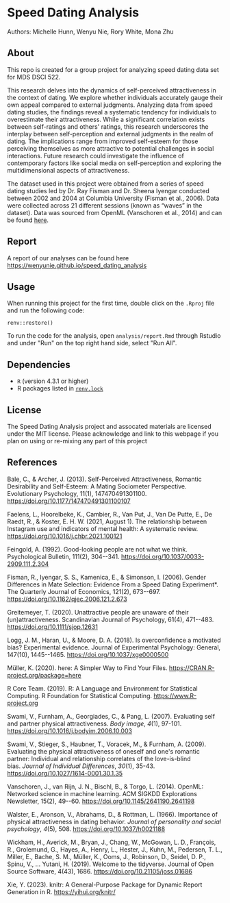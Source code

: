 # Speed Dating Analysis

Authors: Michelle Hunn, Wenyu Nie, Rory White, Mona Zhu

## About

This repo is created for a group project for analyzing speed dating data set for MDS DSCI 522.

This research delves into the dynamics of self-perceived attractiveness in the context of dating. We explore whether individuals accurately gauge their own appeal compared to external judgments. Analyzing data from speed dating studies, the findings reveal a systematic tendency for individuals to overestimate their attractiveness. While a significant correlation exists between self-ratings and others' ratings, this research underscores the interplay between self-perception and external judgments in the realm of dating. The implications range from improved self-esteem for those perceiving themselves as more attractive to potential challenges in social interactions. Future research could investigate the influence of contemporary factors like social media on self-perception and exploring the multidimensional aspects of attractiveness.

The dataset used in this project were obtained from a series of speed dating studies led by Dr. Ray Fisman and Dr. Sheena Iyengar conducted between 2002 and 2004 at Columbia University (Fisman et al., 2006). Data were collected across 21 different sessions (known as “waves” in the dataset). Data was sourced from OpenML (Vanschoren et al., 2014) and can be found [here](http://www.stat.columbia.edu/~gelman/arm/examples/speed.dating/).

## Report

A report of our analyses can be found here https://wenyunie.github.io/speed_dating_analysis

## Usage

When running this project for the first time, double click on the `.Rproj` file and run the following code:

```
renv::restore()
```

To run the code for the analysis, open `analysis/report.Rmd` through Rstudio and under "Run" on the top right hand side, select "Run All".

## Dependencies

* `R` (version 4.3.1 or higher)
* R packages listed in [`renv.lock`](https://github.com/wenyunie/speed_dating_analysis/blob/main/renv.lock)

## License

The Speed Dating Analysis project and assocated materials are licensed under the MIT license. Please acknowledge and link to this webpage if you plan on using or re-mixing any part of this project

## References

Bale, C., & Archer, J. (2013). Self-Perceived Attractiveness, Romantic Desirability and Self-Esteem: A Mating Sociometer Perspective. Evolutionary Psychology, 11(1), 147470491301100. <https://doi.org/10.1177/147470491301100107>

Faelens, L., Hoorelbeke, K., Cambier, R., Van Put, J., Van De Putte, E., De Raedt, R., & Koster, E. H. W. (2021, August 1). The relationship between Instagram use and indicators of mental health: A systematic review. <https://doi.org/10.1016/j.chbr.2021.100121>

Feingold, A. (1992). Good-looking people are not what we think. Psychological Bulletin, 111(2), 304--341. <https://doi.org/10.1037/0033-2909.111.2.304>

Fisman, R., Iyengar, S. S., Kamenica, E., & Simonson, I. (2006). Gender Differences in Mate Selection: Evidence From a Speed Dating Experiment\*. The Quarterly Journal of Economics, 121(2), 673--697. <https://doi.org/10.1162/qjec.2006.121.2.673>

Greitemeyer, T. (2020). Unattractive people are unaware of their (un)attractiveness. Scandinavian Journal of Psychology, 61(4), 471--483. <https://doi.org/10.1111/sjop.12631>

Logg, J. M., Haran, U., & Moore, D. A. (2018). Is overconfidence a motivated bias? Experimental evidence. Journal of Experimental Psychology: General, 147(10), 1445--1465. <https://doi.org/10.1037/xge0000500>

Müller, K. (2020). here: A Simpler Way to Find Your Files. <https://CRAN.R-project.org/package=here>

R Core Team. (2019). R: A Language and Environment for Statistical Computing. R Foundation for Statistical Computing. <https://www.R-project.org>

Swami, V., Furnham, A., Georgiades, C., & Pang, L. (2007). Evaluating self and partner physical attractiveness. *Body image*, *4*(1), 97-101. <https://doi.org/10.1016/j.bodyim.2006.10.003>

Swami, V., Stieger, S., Haubner, T., Voracek, M., & Furnham, A. (2009). Evaluating the physical attractiveness of oneself and one\'s romantic partner: Individual and relationship correlates of the love-is-blind bias. *Journal of Individual Differences*, *30*(1), 35-43. <https://doi.org/10.1027/1614-0001.30.1.35>

Vanschoren, J., van Rijn, J. N., Bischl, B., & Torgo, L. (2014). OpenML: Networked science in machine learning. ACM SIGKDD Explorations Newsletter, 15(2), 49--60. <https://doi.org/10.1145/2641190.2641198>

Walster, E., Aronson, V., Abrahams, D., & Rottman, L. (1966). Importance of physical attractiveness in dating behavior. *Journal of personality and social psychology*, *4*(5), 508. <https://doi.org/10.1037/h0021188>

Wickham, H., Averick, M., Bryan, J., Chang, W., McGowan, L. D., François, R., Grolemund, G., Hayes, A., Henry, L., Hester, J., Kuhn, M., Pedersen, T. L., Miller, E., Bache, S. M., Müller, K., Ooms, J., Robinson, D., Seidel, D. P., Spinu, V., ... Yutani, H. (2019). Welcome to the tidyverse. Journal of Open Source Software, 4(43), 1686. <https://doi.org/10.21105/joss.01686>

Xie, Y. (2023). knitr: A General-Purpose Package for Dynamic Report Generation in R. <https://yihui.org/knitr/>
